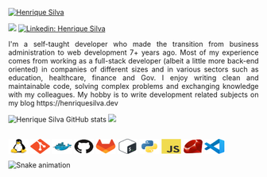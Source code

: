 
 [![Henrique Silva](https://henriquesilva.dev/card_movie.png)](https://henriquesilva.dev/bot.html)


 
<a href = "mailto:miguel_reis08@protonmail.com"><img src="https://img.shields.io/badge/ProtonMail-8B89CC?style=for-the-badge&logo=protonmail&logoColor=white" target="_blank"></a>
[![Linkedin: Henrique Silva](https://img.shields.io/badge/-Henrique%20Silva-blue?style=flat-square&logo=Linkedin&logoColor=white&link=https://www.linkedin.com/in/henriquesilvadev/)](https://www.linkedin.com/in/henriquesilvadev/)

<p style="text-align: justify">
 I'm a self-taught developer who made the transition from business administration to web development 7+ years ago.
 Most of my experience comes from working as a full-stack developer (albeit a little more back-end oriented) in companies of different sizes and in various sectors such as education, healthcare, finance and Gov.
 I enjoy writing clean and maintainable code, solving complex problems and exchanging knowledge with my colleagues.
 My hobby is to write development related subjects on my blog https://henriquesilva.dev
</p>

![Henrique Silva GitHub stats](https://github-readme-stats.vercel.app/api?username=henriquehsilva&show_icons=true&theme=meko)
<img height="180em" src="https://github-readme-stats-git-masterrstaa-rickstaa.vercel.app/api/top-langs/?username=henriquehsilva&layout=compact&langs_count=7&theme=meko"/>

  
<div style="display: inline_block"><br>
  <img align="center" alt="MReis-Linux" height="30" width="40" src="https://raw.githubusercontent.com/devicons/devicon/master/icons/linux/linux-original.svg">
  <img align="center" alt="MReis-Git" height="30" width="40" src="https://raw.githubusercontent.com/devicons/devicon/master/icons/git/git-original.svg">
  <img align="center" alt="MReis-Docker" height="30" width="40" src="https://raw.githubusercontent.com/devicons/devicon/master/icons/docker/docker-original.svg">
  <img align="center" alt="MReis-GitHub" height="30" width="40" src="https://raw.githubusercontent.com/devicons/devicon/master/icons/github/github-original.svg">
  <img align="center" alt="MReis-GitLab" height="30" width="40" src="https://raw.githubusercontent.com/devicons/devicon/master/icons/gitlab/gitlab-original.svg">
  <img align="center" alt="MReis-Bash" height="30" width="40" src="https://raw.githubusercontent.com/devicons/devicon/master/icons/bash/bash-original.svg">
  <img align="center" alt="MReis-Python" height="30" width="40" src="https://raw.githubusercontent.com/devicons/devicon/master/icons/python/python-original.svg">
  <img align="center" alt="MReis-Go" height="30" width="40" src="https://raw.githubusercontent.com/devicons/devicon/master/icons/javascript/javascript-original.svg">
   <img align="center" alt="MReis-Go" height="30" width="40" src="https://raw.githubusercontent.com/devicons/devicon/master/icons/ruby/ruby-original.svg">
  <img align="center" alt="MReis-Vim" height="30" width="40" src="https://raw.githubusercontent.com/devicons/devicon/master/icons/vscode/vscode-original.svg">
</div>


![Snake animation](https://github.com/danielbped/danielbped/blob/output/github-contribution-grid-snake.svg)
